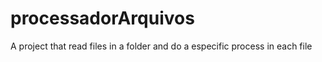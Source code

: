 # processadorArquivos
A project that read files in a folder and do a especific process in  each file

